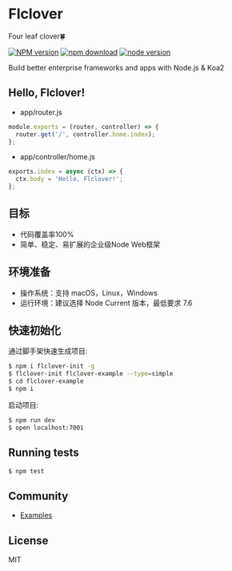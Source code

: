 Flclover
=======
Four leaf clover🍀

[![NPM version][npm-image]][npm-url]
[![npm download][download-image]][download-url]
[![node version][node-image]][node-url]

[npm-image]: https://img.shields.io/npm/v/flclover.svg?style=flat-square
[npm-url]: https://npmjs.org/package/flclover
[download-image]: https://img.shields.io/npm/dm/flclover-init.svg?style=flat-square
[download-url]: https://npmjs.org/package/flclover
[node-image]: https://img.shields.io/badge/node.js-%3E=_7.6.0-green.svg?style=flat-square
[node-url]: http://nodejs.org/download/

Build better enterprise frameworks and apps with Node.js &amp; Koa2

## Hello, Flclover!

* app/router.js

```javascript
module.exports = (router, controller) => {
  router.get('/', controller.home.index);
};
```

* app/controller/home.js

```javascript
exports.index = async (ctx) => {
  ctx.body = 'Hello, Flclover!';
};
```

## 目标
* 代码覆盖率100%
* 简单、稳定、易扩展的企业级Node Web框架

## 环境准备
* 操作系统：支持 macOS，Linux，Windows
* 运行环境：建议选择 Node Current 版本，最低要求 7.6

## 快速初始化

通过脚手架快速生成项目:

```bash
$ npm i flclover-init -g
$ flclover-init flclover-example --type=simple
$ cd flclover-example
$ npm i
```

启动项目:

```bash
$ npm run dev
$ open localhost:7001
```

## Running tests

```bash
$ npm test
```

## Community

 - [Examples](https://github.com/talkingdata/flclover-examples)

## License
  MIT
